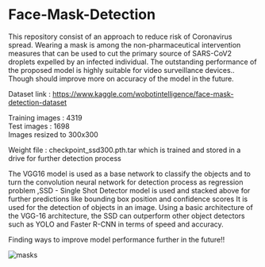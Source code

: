 # Face-Mask-Detection
This repository consist of an approach to reduce risk of Coronavirus spread. Wearing a mask is among the non-pharmaceutical intervention measures that can be used to cut the primary source of SARS-CoV2 droplets expelled by an infected individual. The outstanding performance of the proposed model is highly suitable for video surveillance devices.. Though should improve more on accuracy of the model in the future.

Dataset link : https://www.kaggle.com/wobotintelligence/face-mask-detection-dataset

Training images : 4319                  
Test images     : 1698                       
Images resized to 300x300                                  

Weight file : checkpoint_ssd300.pth.tar which is trained and stored in a drive for further detection process

The VGG16 model is used as a base network to classify the objects and to turn the convolution neural network for detection process as regression problem ,SSD - Single Shot Detector model is used and stacked above for further predictions like bounding box position and confidence scores
It is used for the detection of objects in an image. Using a basic architecture of the VGG-16 architecture, the SSD can outperform other object detectors such as YOLO and Faster R-CNN in terms of speed and accuracy.

Finding ways to improve model performance further in the future!!

![masks](https://user-images.githubusercontent.com/40123845/144996603-be4a02ea-1af3-4e93-b272-ef159db9b180.jpg)
